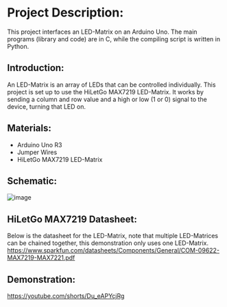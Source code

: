 # Project Description:

This project interfaces an LED-Matrix on an Arduino Uno. The main programs (library and code) are in C, while the compiling script is written in Python. 

## Introduction:

An LED-Matrix is an array of LEDs that can be controlled individually. This project is set up to use the HiLetGo MAX7219 LED-Matrix. It works by sending a column and row value and a high or low (1 or 0) signal to the device, turning that LED on. 

## Materials:

- Arduino Uno R3
- Jumper Wires
- HiLetGo MAX7219 LED-Matrix

## Schematic:
![image](https://github.com/Copelama/ECE-484-LED-Matrix/assets/118077780/3c97b849-8d4e-416b-951f-249311c8f10f)

## HiLetGo MAX7219 Datasheet:
Below is the datasheet for the LED-Matrix, note that multiple LED-Matrices can be chained together, this demonstration only uses one LED-Matrix.
https://www.sparkfun.com/datasheets/Components/General/COM-09622-MAX7219-MAX7221.pdf 


## Demonstration:
https://youtube.com/shorts/Du_eAPYcjRg 
